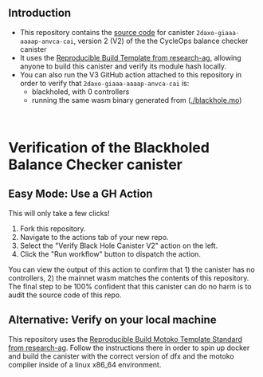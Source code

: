 ## Introduction

- This repository contains the [source code](blackhole.mo) for canister `2daxo-giaaa-aaaap-anvca-cai`, version 2 (V2) of the the CycleOps balance checker canister
- It uses the [Reproducible Build Template from research-ag](https://github.com/research-ag/motoko-build-template), allowing anyone to build this canister and verify its module hash locally.
- You can also run the V3 GitHub action attached to this repository in order to verify that `2daxo-giaaa-aaaap-anvca-cai` is:
  - blackholed, with 0 controllers
  - running the same wasm binary generated from ([./blackhole.mo](blackhole.mo))

<br/>

# Verification of the Blackholed Balance Checker canister

## Easy Mode: Use a GH Action

This will only take a few clicks!

1. Fork this repository.
2. Navigate to the actions tab of your new repo.
3. Select the "Verify Black Hole Canister V2" action on the left.
4. Click the "Run workflow" button to dispatch the action.

You can view the output of this action to confirm that 1) the canister has no controllers, 2) the mainnet wasm matches the contents of this repository. The final step to be 100% confident that this canister can do no harm is to audit the source code of this repo.

## Alternative: Verify on your local machine

This repository uses the [Reproducible Build Motoko Template Standard from research-ag](https://github.com/research-ag/motoko-build-template). Follow the instructions there in order to spin up docker and build the canister with the correct version of dfx and the motoko compiler inside of a linux x86_64 environment.